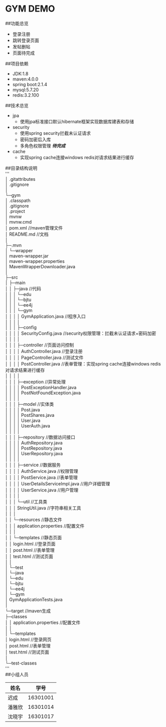 GYM DEMO
===========================
##功能总览
* 登录注册
* 跳转登录页面
* 发帖删帖
* 页面待完成

##项目依赖
* JDK:1.8
* maven:4.0.0
* spring boot:2.1.4
* mysql:5.7.20
* redis:3.2.100

##技术总览
* jpa
    * 使用jpa标准接口默认hibernate框架实现数据库建表和存储
* security
    * 使用spring security拦截未认证请求
    * 密码加密后入库
    * 多角色权限管理 ***待完成***
* cache
    * 实现spring cache连接windows redis对请求结果进行缓存
    
##目录结构说明  
'''  
│  .gitattributes  
│  .gitignore  
│    
└─gym  
    │  .classpath  
    │  .gitignore  
    │  .project  
    │  mvnw  
    │  mvnw.cmd  
    │  pom.xml                                                       //maven管理文件  
    │  README.md                                                     //文档  
    │    
    ├─.mvn  
    │  └─wrapper  
    │          maven-wrapper.jar  
    │          maven-wrapper.properties  
    │          MavenWrapperDownloader.java  
    │        
    ├─src  
    │  ├─main  
    │  │  ├─java                                                    //代码  
    │  │  │  └─edu  
    │  │  │      └─bjtu  
    │  │  │          └─ee4j  
    │  │  │              └─gym  
    │  │  │                  │  GymApplication.java                 //程序入口  
    │  │  │                  │    
    │  │  │                  ├─config  
    │  │  │                  │      SecurityConfig.java             //security权限管理：拦截未认证请求+密码加密  
    │  │  │                  │        
    │  │  │                  ├─controller                           //页面访问控制  
    │  │  │                  │      AuthController.java             //登录注册  
    │  │  │                  │      PageController.java             //测试文件  
    │  │  │                  │      PostController.java             //表单管理：实现spring cache连接windows redis对请求结果进行缓存  
    │  │  │                  │        
    │  │  │                  ├─exception                            //异常处理  
    │  │  │                  │      PostExceptionHandler.java  
    │  │  │                  │      PostNotFoundException.java  
    │  │  │                  │        
    │  │  │                  ├─model                                //实体类  
    │  │  │                  │      Post.java  
    │  │  │                  │      PostShares.java  
    │  │  │                  │      User.java  
    │  │  │                  │      UserAuth.java  
    │  │  │                  │        
    │  │  │                  ├─repository                           //数据访问接口  
    │  │  │                  │      AuthRepository.java  
    │  │  │                  │      PostRepository.java  
    │  │  │                  │      UserRepository.java  
    │  │  │                  │        
    │  │  │                  ├─service                              //数据服务  
    │  │  │                  │      AuthService.java                //权限管理  
    │  │  │                  │      PostService.java                //表单管理  
    │  │  │                  │      UserDetailsServiceImpl.java     //用户详细管理  
    │  │  │                  │      UserService.java                //用户管理  
    │  │  │                  │        
    │  │  │                  └─util                                 //工具类  
    │  │  │                          StringUtil.java                //字符串相关工具  
    │  │  │                            
    │  │  └─resources                                               //静态文件  
    │  │      │  application.properties                             //配置文件  
    │  │      │    
    │  │      └─templates                                           //静态页面  
    │  │              login.html                                    //登录页面  
    │  │              post.html                                     //表单管理  
    │  │              test.html                                     //测试页面  
    │  │                
    │  └─test  
    │      └─java  
    │          └─edu  
    │              └─bjtu  
    │                  └─ee4j  
    │                      └─gym  
    │                              GymApplicationTests.java  
    │                                
    └─target                                                        //maven生成  
        ├─classes  
        │  │  application.properties                                //配置文件  
        │  │    
        │  └─templates  
        │          login.html                                       //登录网页  
        │          post.html                                        //表单管理  
        │          test.html                                        //测试页面  
        │            
        └─test-classes                                                
'''  
##小组人员

|姓名|学号|
|---|---|
|迟成|16301001|
|潘雅欣|16301014|
|沈晓宇|16301017|